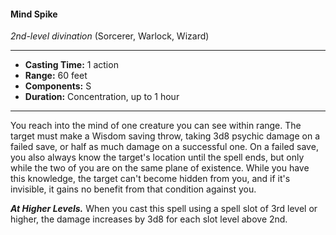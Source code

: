 #### Mind Spike
*2nd-level divination* (Sorcerer, Warlock, Wizard)
___
- **Casting Time:** 1 action
- **Range:** 60 feet
- **Components:** S
- **Duration:** Concentration, up to 1 hour
---
You reach into the mind of one creature you can see within range. The target must make a Wisdom saving throw, taking 3d8 psychic damage on a failed save, or half as much damage on a successful one. On a failed save, you also always know the target's location until the spell ends, but only while the two of you are on the same plane of existence. While you have this knowledge, the target can't become hidden from you, and if it's invisible, it gains no benefit from that condition against you.

***At Higher Levels.*** When you cast this spell using a spell slot of 3rd level or higher, the damage increases by 3d8 for each slot level above 2nd.